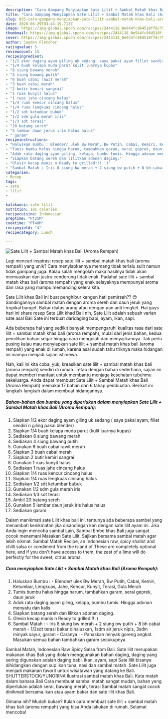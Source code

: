 ```yaml
---
description: "Cara Gampang Menyiapkan Sate Lilit + Sambal Matah khas Bali (Aroma Rempah) Anti Gagal"
title: "Cara Gampang Menyiapkan Sate Lilit + Sambal Matah khas Bali (Aroma Rempah) Anti Gagal"
slug: 835-cara-gampang-menyiapkan-sate-lilit-sambal-matah-khas-bali-aroma-rempah-anti-gagal
date: 2020-06-29T03:44:19.713Z
image: https://img-global.cpcdn.com/recipes/2444118_0e944fc964510ff8/751x532cq70/sate-lilit-sambal-matah-khas-bali-aroma-rempah-foto-resep-utama.jpg
thumbnail: https://img-global.cpcdn.com/recipes/2444118_0e944fc964510ff8/751x532cq70/sate-lilit-sambal-matah-khas-bali-aroma-rempah-foto-resep-utama.jpg
cover: https://img-global.cpcdn.com/recipes/2444118_0e944fc964510ff8/751x532cq70/sate-lilit-sambal-matah-khas-bali-aroma-rempah-foto-resep-utama.jpg
author: Jayden Fletcher
ratingvalue: 5
reviewcount: 15
recipeingredient:
- "1/2 ekor daging ayam giling uk sedang  saya pakai ayam fillet sendiri n giling pakai blender"
- "1/4 buah kelapa muda parut kulit luarnya kupas"
- "8 siung bawang merah"
- "4 siung bawang putih"
- "6 buah cabai rawit merah"
- "3 buah cabai merah"
- "2 butir kemiri sangrai"
- "1 ruas kunyit halus"
- "1 ruas jahe cincang halus"
- "1/4 ruas kencur cincang halus"
- "1/4 ruas lengkuas cincang halus"
- "1/2 sdt ketumbar bubuk"
- "1/2 sdm gula merah iris"
- "1/3 sdt terasi"
- "20 batang sereh"
- "5 lembar daun jeruk iris halus halus"
- " garam"
recipeinstructions:
- "Haluskan Bumbu : Blender/ ulek Bw Merah, Bw Putih, Cabai, Kemiri, Ketumbar, Lengkuas, Jahe, Kencur, Kunyit, Terasi, Gula Merah"
- "Tumis bumbu halus hingga harum, tambahkan garam, serai geprek, daun jeruk"
- "Aduk rata daging ayam giling, kelapa, bumbu tumis. Hingga adonan menyatu dan kalis"
- "Siapkan batang sereh dan lilitkan adonan daging."
- "Olesin kecap manis n Ready to grilled!!! :)"
- "Sambal Matah : Iris 8 siung bw merah + 2 siung bw putih + 8 bh cabai merah 1/2sdt terasi bakar dihaluskan, 1sdm air jeruk nipis, 3sdm minyak sayur, garam Caranya : Panaskan minyak goreng angkat. Masukan semua bahan tambahkan garam secukupnya."
categories:
- Resep
tags:
- sate
- lilit
- 

katakunci: sate lilit  
nutrition: 181 calories
recipecuisine: Indonesian
preptime: "PT25M"
cooktime: "PT40M"
recipeyield: "4"
recipecategory: Lunch

---
```



![Sate Lilit + Sambal Matah khas Bali (Aroma Rempah)](https://img-global.cpcdn.com/recipes/2444118_0e944fc964510ff8/751x532cq70/sate-lilit-sambal-matah-khas-bali-aroma-rempah-foto-resep-utama.jpg)

Lagi mencari inspirasi resep sate lilit + sambal matah khas bali (aroma rempah) yang unik? Cara menyiapkannya memang tidak terlalu sulit namun tidak gampang juga. Kalau salah mengolah maka hasilnya tidak akan memuaskan dan justru cenderung tidak enak. Padahal sate lilit + sambal matah khas bali (aroma rempah) yang enak selayaknya mempunyai aroma dan rasa yang mampu memancing selera kita.

Sate Lilit khas Bali ini buat penghibur kangen hati pemirsah?? 😊 Sandingannya sambal matah dengan aroma sereh dan daun jeruk yang tropikal banget. Bakar diatas arang atau dengan pan anti lengket. Hai guys hari ini share resep Sate Lilit khad Bali nih, Sate Lilit adalah sebuah varian sate asal Bali Sate ini terbuat daridaging babi, ayam, ikan, sapi.

Ada beberapa hal yang sedikit banyak mempengaruhi kualitas rasa dari sate lilit + sambal matah khas bali (aroma rempah), mulai dari jenis bahan, kedua pemilihan bahan segar hingga cara mengolah dan menyajikannya. Tak perlu pusing kalau mau menyiapkan sate lilit + sambal matah khas bali (aroma rempah) yang enak di rumah, karena asal sudah tahu triknya maka hidangan ini mampu menjadi sajian istimewa.


Nah, kali ini kita coba, yuk, kreasikan sate lilit + sambal matah khas bali (aroma rempah) sendiri di rumah. Tetap dengan bahan sederhana, sajian ini dapat memberi manfaat untuk membantu menjaga kesehatan tubuhmu sekeluarga. Anda dapat membuat Sate Lilit + Sambal Matah khas Bali (Aroma Rempah) memakai 17 bahan dan 6 tahap pembuatan. Berikut ini langkah-langkah dalam membuat hidangannya.

<!--inarticleads1-->

##### Bahan-bahan dan bumbu yang diperlukan dalam menyiapkan Sate Lilit + Sambal Matah khas Bali (Aroma Rempah):

1. Siapkan 1/2 ekor daging ayam giling uk sedang ( saya pakai ayam, fillet sendiri n giling pakai blender)
1. Siapkan 1/4 buah kelapa muda parut (kulit luarnya kupas)
1. Sediakan 8 siung bawang merah
1. Sediakan 4 siung bawang putih
1. Gunakan 6 buah cabai rawit merah
1. Siapkan 3 buah cabai merah
1. Siapkan 2 butir kemiri sangrai
1. Gunakan 1 ruas kunyit halus
1. Sediakan 1 ruas jahe cincang halus
1. Siapkan 1/4 ruas kencur cincang halus
1. Siapkan 1/4 ruas lengkuas cincang halus
1. Sediakan 1/2 sdt ketumbar bubuk
1. Gunakan 1/2 sdm gula merah iris
1. Sediakan 1/3 sdt terasi
1. Ambil 20 batang sereh
1. Gunakan 5 lembar daun jeruk iris halus halus
1. Sediakan  garam


Dalam menikmati sate Lilit khas bali ini, tentunya ada beberapa sambel yang menambah kenikmatan jika disandingan kan dengan sate lilit ayam ini. Jika Anda ingin mencoba sambal Lain, Sambal Embe khas Bali juga sangat cocok menemani Masakan Sate Lilit. Sajikan bersama sambal matah agar lebih nikmat. Sambal Matah Recipe, an Indonesian raw, spicy shallot and chilli salsa or condiment from the island of These are completely optional here, and if you don&#39;t have access to them, the zest of a lime will do perfectly for the sweet, citrus aroma. 

<!--inarticleads2-->

##### Cara menyiapkan Sate Lilit + Sambal Matah khas Bali (Aroma Rempah):

1. Haluskan Bumbu : - Blender/ ulek Bw Merah, Bw Putih, Cabai, Kemiri, Ketumbar, Lengkuas, Jahe, Kencur, Kunyit, Terasi, Gula Merah
1. Tumis bumbu halus hingga harum, tambahkan garam, serai geprek, daun jeruk
1. Aduk rata daging ayam giling, kelapa, bumbu tumis. Hingga adonan menyatu dan kalis
1. Siapkan batang sereh dan lilitkan adonan daging.
1. Olesin kecap manis n Ready to grilled!!! :)
1. Sambal Matah : - Iris 8 siung bw merah + 2 siung bw putih + 8 bh cabai merah - 1/2sdt terasi bakar dihaluskan, 1sdm air jeruk nipis, 3sdm minyak sayur, garam - Caranya : - Panaskan minyak goreng angkat. Masukan semua bahan tambahkan garam secukupnya.


Sambal Matah, Indonesian Raw Spicy Salsa from Bali. Sate lilit merupakan makanan khas Bali yang diolah menggunakan bahan daging, daging yang sering digunakan adalah daging babi, ikan, ayam, sapi Sate lilit bisanya dihidangkan dengan sup ikan tuna, nasi dan sambal matah. Sate Lilit juga menjadi makanan favorit untuk wisatawan yang datang ke Bali. SHUTTERSTOCK/YUNORINA Ilustrasi sambal matah khas Bali. Kata matah dalam bahasa Bali Cara membuat sambal matah sangat mudah, bahan yang diperlukan adalah serai, bawang merah, terasi Sambal matah sangat cocok dinikmati bersama ikan atau ayam bakar dan sate lilit khas Bali. 

Gimana nih? Mudah bukan? Itulah cara membuat sate lilit + sambal matah khas bali (aroma rempah) yang bisa Anda lakukan di rumah. Selamat mencoba!
